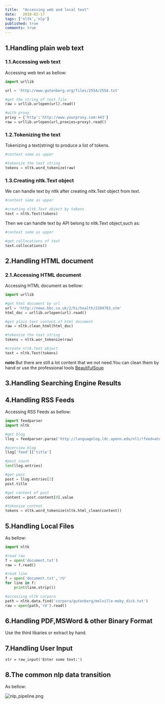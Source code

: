 ```yaml
---
title:  "Accessing web and local text"
date:   2018-02-17
tags: ['nltk','nlp']
published: true
comments: true
---
```


## 1.Handling plain web text

### 1.1.Accessing web text

  Accessing web text as bellow:

```python
import urllib

url = 'http://www.gutenberg.org/files/2554/2554.txt'

#get the string of text file
raw = urllib.urlopen(url).read()

#with proxy
prixy = {'http':'http://www.yourproxy.com:443'}
raw = urllib.urlopen(url,proxies=proxy).read()
```

### 1.2.Tokenizing the text

  Tokenizing a text(string) to produce a list of tokens.

```python
#context same as upper

#tokenize the text string
tokens = nltk.word_tokenize(raw)
```

### 1.3.Creating nltk.Text object

  We can handle text by nltk after creating nltk.Text object from text.

```python
#context same as upper

#creating nltk.Text object by tokens
text = nltk.Text(tokens)
```

  Then we can handle text by API belong to nltk.Text object,such as:

```python
#context same as upper

#get collocations of text
text.collocations()
```

## 2.Handling HTML document

### 2.1.Accessing HTML document

  Accessing HTML document as bellow:

```python
import urllib

#get html document by url
url = 'http://news.bbc.co.uk/2/hi/health/2284783.stm'
html_doc = urllib.urlopen(url).read()

#get plain text content of html document
raw = nltk.clean_html(html_doc)

#tokenize the text string
tokens = nltk.wor_tokenize(raw)

#create nltk.Text object
text = nltk.Text(tokens)

```

  **note**:But there are still a lot content that we not need.You can clean them by hand or use the professional tools [BeautifulSoup](http://www.crummy.com/software/BeautifulSoup)

## 3.Handling Searching Engine Results

## 4.Handling RSS Feeds

  Accessing RSS Feeds as bellow:
 
```python
import feedparser
import nltk

#get blog
llog = feedparser.parse('http://languagelog.ldc.upenn.edu/nll/!feed=atom')

#overview blog
llog['feed']['title']

#post count
len(llog.entries)

#get post
post = llog.entries[2]
post.title

#get content of post
content = post.content[0].value

#tokenize content
tokens = nltk.word_tokenize(nltk.html_clean(content))

```

## 5.Handling Local Files

  As bellow:

```python
import nltk

#read raw 
f = open('document.txt')
raw = f.read()

#read line
f = open('document.txt','rU'
for line in f:
	print(line.strip())

#accessing nltk corpora
path = nltk.data.find('corpora/gutenberg/melville-moby_dick.txt')
raw = open(path,'rU').read()
```

## 6.Handling PDF,MSWord & other Binary Format

  Use the third libaries or extract by hand.

## 7.Handling User Input

`str = raw_input('Enter some text:')`

## 8.The common nlp data transition

  As bellow:

![nlp_pipeline.png](/assets/images/posts/nlp_pipeline.png)
